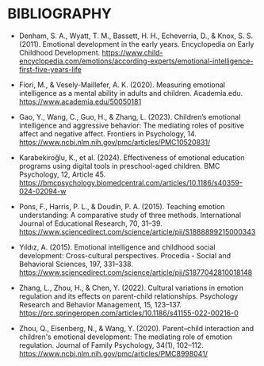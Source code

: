 # BIBLIOGRAPHY

- Denham, S. A., Wyatt, T. M., Bassett, H. H., Echeverria, D., & Knox, S. S. (2011). Emotional development in the early years. Encyclopedia on Early Childhood Development. https://www.child-encyclopedia.com/emotions/according-experts/emotional-intelligence-first-five-years-life

- Fiori, M., & Vesely-Maillefer, A. K. (2020). Measuring emotional intelligence as a mental ability in adults and children. Academia.edu. https://www.academia.edu/50050181

- Gao, Y., Wang, C., Guo, H., & Zhang, L. (2023). Children’s emotional intelligence and aggressive behavior: The mediating roles of positive affect and negative affect. Frontiers in Psychology, 14. https://www.ncbi.nlm.nih.gov/pmc/articles/PMC10520831/

- Karabekiroğlu, K., et al. (2024). Effectiveness of emotional education programs using digital tools in preschool-aged children. BMC Psychology, 12, Article 45. https://bmcpsychology.biomedcentral.com/articles/10.1186/s40359-024-02094-w

- Pons, F., Harris, P. L., & Doudin, P. A. (2015). Teaching emotion understanding: A comparative study of three methods. International Journal of Educational Research, 70, 31–39. https://www.sciencedirect.com/science/article/pii/S1888899215000343

- Yıldız, A. (2015). Emotional intelligence and childhood social development: Cross-cultural perspectives. Procedia - Social and Behavioral Sciences, 197, 331–338. https://www.sciencedirect.com/science/article/pii/S1877042810018148

- Zhang, L., Zhou, H., & Chen, Y. (2022). Cultural variations in emotion regulation and its effects on parent-child relationships. Psychology Research and Behavior Management, 15, 123–137. https://prc.springeropen.com/articles/10.1186/s41155-022-00216-0

- Zhou, Q., Eisenberg, N., & Wang, Y. (2020). Parent–child interaction and children's emotional development: The mediating role of emotion regulation. Journal of Family Psychology, 34(1), 102–112. https://www.ncbi.nlm.nih.gov/pmc/articles/PMC8998041/
